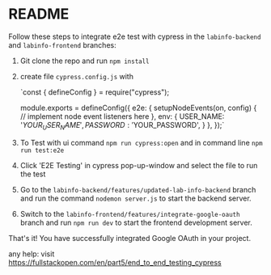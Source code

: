 # README

Follow these steps to integrate e2e test with cypress in the `labinfo-backend` and `labinfo-frontend` branches:

1. Git clone the repo and run `npm install`

2. create file `cypress.config.js` with

   `const { defineConfig } = require("cypress");

   module.exports = defineConfig({
   e2e: {
   setupNodeEvents(on, config) {
   // implement node event listeners here
   },
   env: {
   USER_NAME: '$YOUR_USER_NAME',
        PASSWORD: '$YOUR_PASSWORD',
   }
   },
   });`

3. To Test with ui command `npm run cypress:open` and in command line `npm run test:e2e`

4. Click 'E2E Testing' in cypress pop-up-window and select the file to run the test

5. Go to the `labinfo-backend/features/updated-lab-info-backend` branch and run the command `nodemon server.js` to start the backend server.

6. Switch to the `labinfo-frontend/features/integrate-google-oauth` branch and run `npm run dev` to start the frontend development server.

That's it! You have successfully integrated Google OAuth in your project.

any help: visit https://fullstackopen.com/en/part5/end_to_end_testing_cypress
